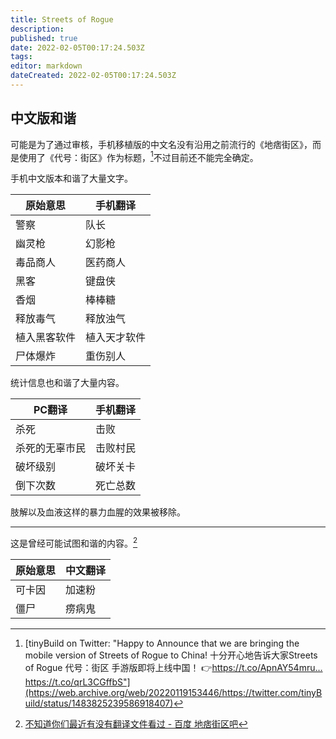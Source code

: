 ```yaml
---
title: Streets of Rogue
description:
published: true
date: 2022-02-05T00:17:24.503Z
tags:
editor: markdown
dateCreated: 2022-02-05T00:17:24.503Z
---
```


## 中文版和谐

可能是为了通过审核，手机移植版的中文名没有沿用之前流行的《地痞街区》，而是使用了《代号：街区》作为标题，[^qrL3CGffbS]不过目前还不能完全确定。

[^qrL3CGffbS]: [tinyBuild on Twitter: "Happy to Announce that we are bringing the mobile version of Streets of Rogue to China! 十分开心地告诉大家Streets of Rogue 代号：街区 手游版即将上线中国！ 👉https://t.co/ApnAY54mru… https://t.co/qrL3CGffbS"](https://web.archive.org/web/20220119153446/https://twitter.com/tinyBuild/status/1483825239586918407)

手机中文版本和谐了大量文字。

| 原始意思     | 手机翻译     |
| ------------ | ------------ |
| 警察         | 队长         |
| 幽灵枪       | 幻影枪       |
| 毒品商人     | 医药商人     |
| 黑客         | 键盘侠       |
| 香烟         | 棒棒糖       |
| 释放毒气     | 释放浊气     |
| 植入黑客软件 | 植入天才软件 |
| 尸体爆炸     | 重伤别人     |

统计信息也和谐了大量内容。

| PC翻译         | 手机翻译 |
| -------------- | -------- |
| 杀死           | 击败     |
| 杀死的无辜市民 | 击败村民 |
| 破坏级别       | 破坏关卡 |
| 倒下次数       | 死亡总数 |

肢解以及血液这样的暴力血腥的效果被移除。

---

这是曾经可能试图和谐的内容。[^6128111]

[^6128111]: [不知道你们最近有没有翻译文件看过 - 百度 地痞街区吧](https://web.archive.org/web/20220204163336/https://tieba.baidu.com/p/5612811152)

| 原始意思 | 中文翻译 |
| -------- | -------- |
| 可卡因   | 加速粉   |
| 僵尸     | 痨病鬼   |
